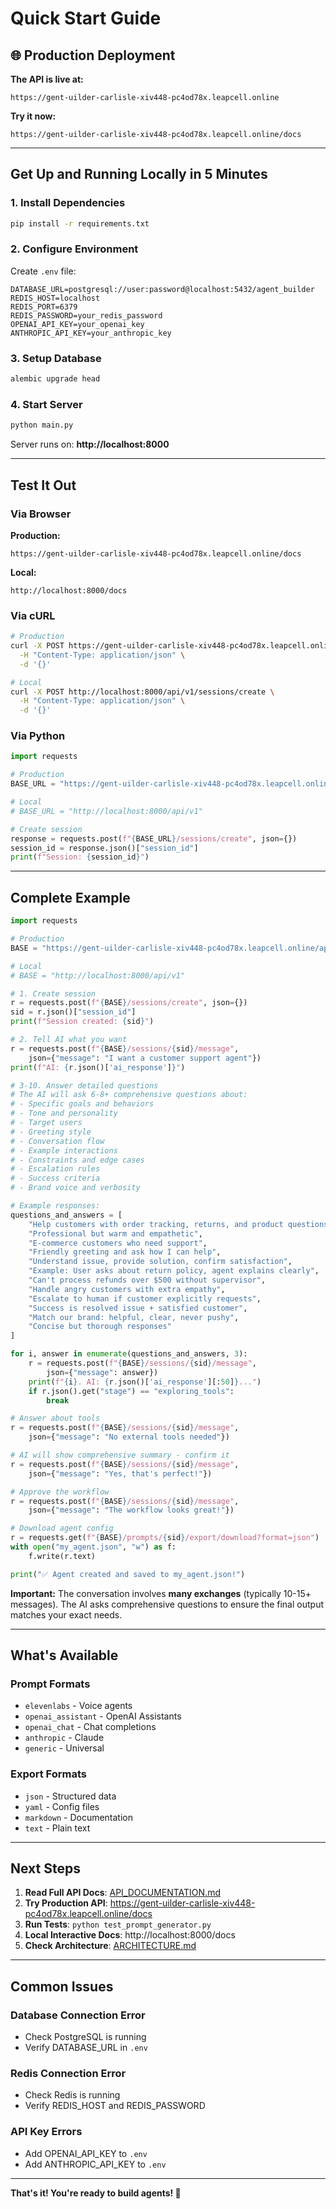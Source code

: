 # Quick Start Guide

## 🌐 Production Deployment

**The API is live at:**
```
https://gent-uilder-carlisle-xiv448-pc4od78x.leapcell.online
```

**Try it now:**
```
https://gent-uilder-carlisle-xiv448-pc4od78x.leapcell.online/docs
```

---

## Get Up and Running Locally in 5 Minutes

### 1. Install Dependencies
```bash
pip install -r requirements.txt
```

### 2. Configure Environment
Create `.env` file:
```env
DATABASE_URL=postgresql://user:password@localhost:5432/agent_builder
REDIS_HOST=localhost
REDIS_PORT=6379
REDIS_PASSWORD=your_redis_password
OPENAI_API_KEY=your_openai_key
ANTHROPIC_API_KEY=your_anthropic_key
```

### 3. Setup Database
```bash
alembic upgrade head
```

### 4. Start Server
```bash
python main.py
```

Server runs on: **http://localhost:8000**

---

## Test It Out

### Via Browser

**Production:**
```
https://gent-uilder-carlisle-xiv448-pc4od78x.leapcell.online/docs
```

**Local:**
```
http://localhost:8000/docs
```

### Via cURL
```bash
# Production
curl -X POST https://gent-uilder-carlisle-xiv448-pc4od78x.leapcell.online/api/v1/sessions/create \
  -H "Content-Type: application/json" \
  -d '{}'

# Local
curl -X POST http://localhost:8000/api/v1/sessions/create \
  -H "Content-Type: application/json" \
  -d '{}'
```

### Via Python
```python
import requests

# Production
BASE_URL = "https://gent-uilder-carlisle-xiv448-pc4od78x.leapcell.online/api/v1"

# Local
# BASE_URL = "http://localhost:8000/api/v1"

# Create session
response = requests.post(f"{BASE_URL}/sessions/create", json={})
session_id = response.json()["session_id"]
print(f"Session: {session_id}")
```

---

## Complete Example

```python
import requests

# Production
BASE = "https://gent-uilder-carlisle-xiv448-pc4od78x.leapcell.online/api/v1"

# Local
# BASE = "http://localhost:8000/api/v1"

# 1. Create session
r = requests.post(f"{BASE}/sessions/create", json={})
sid = r.json()["session_id"]
print(f"Session created: {sid}")

# 2. Tell AI what you want
r = requests.post(f"{BASE}/sessions/{sid}/message",
    json={"message": "I want a customer support agent"})
print(f"AI: {r.json()['ai_response']}")

# 3-10. Answer detailed questions
# The AI will ask 6-8+ comprehensive questions about:
# - Specific goals and behaviors
# - Tone and personality
# - Target users
# - Greeting style
# - Conversation flow
# - Example interactions
# - Constraints and edge cases
# - Escalation rules
# - Success criteria
# - Brand voice and verbosity

# Example responses:
questions_and_answers = [
    "Help customers with order tracking, returns, and product questions",
    "Professional but warm and empathetic",
    "E-commerce customers who need support",
    "Friendly greeting and ask how I can help",
    "Understand issue, provide solution, confirm satisfaction",
    "Example: User asks about return policy, agent explains clearly",
    "Can't process refunds over $500 without supervisor",
    "Handle angry customers with extra empathy",
    "Escalate to human if customer explicitly requests",
    "Success is resolved issue + satisfied customer",
    "Match our brand: helpful, clear, never pushy",
    "Concise but thorough responses"
]

for i, answer in enumerate(questions_and_answers, 3):
    r = requests.post(f"{BASE}/sessions/{sid}/message",
        json={"message": answer})
    print(f"{i}. AI: {r.json()['ai_response'][:50]}...")
    if r.json().get("stage") == "exploring_tools":
        break

# Answer about tools
r = requests.post(f"{BASE}/sessions/{sid}/message",
    json={"message": "No external tools needed"})

# AI will show comprehensive summary - confirm it
r = requests.post(f"{BASE}/sessions/{sid}/message",
    json={"message": "Yes, that's perfect!"})

# Approve the workflow
r = requests.post(f"{BASE}/sessions/{sid}/message",
    json={"message": "The workflow looks great!"})

# Download agent config
r = requests.get(f"{BASE}/prompts/{sid}/export/download?format=json")
with open("my_agent.json", "w") as f:
    f.write(r.text)

print("✅ Agent created and saved to my_agent.json!")
```

**Important:** The conversation involves **many exchanges** (typically 10-15+ messages). The AI asks comprehensive questions to ensure the final output matches your exact needs.

---

## What's Available

### Prompt Formats
- `elevenlabs` - Voice agents
- `openai_assistant` - OpenAI Assistants
- `openai_chat` - Chat completions
- `anthropic` - Claude
- `generic` - Universal

### Export Formats
- `json` - Structured data
- `yaml` - Config files
- `markdown` - Documentation
- `text` - Plain text

---

## Next Steps

1. **Read Full API Docs**: [API_DOCUMENTATION.md](API_DOCUMENTATION.md)
2. **Try Production API**: https://gent-uilder-carlisle-xiv448-pc4od78x.leapcell.online/docs
3. **Run Tests**: `python test_prompt_generator.py`
4. **Local Interactive Docs**: http://localhost:8000/docs
5. **Check Architecture**: [ARCHITECTURE.md](ARCHITECTURE.md)

---

## Common Issues

### Database Connection Error
- Check PostgreSQL is running
- Verify DATABASE_URL in `.env`

### Redis Connection Error
- Check Redis is running
- Verify REDIS_HOST and REDIS_PASSWORD

### API Key Errors
- Add OPENAI_API_KEY to `.env`
- Add ANTHROPIC_API_KEY to `.env`

---

**That's it! You're ready to build agents! 🚀**

